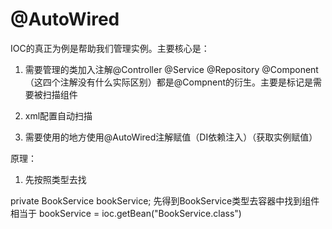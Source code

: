 # @AutoWired

IOC的真正为例是帮助我们管理实例。主要核心是：

1. 需要管理的类加入注解@Controller @Service @Repository @Component
（这四个注解没有什么实际区别）都是@Compnent的衍生。主要是标记是需要被扫描组件

2. xml配置自动扫描

3. 需要使用的地方使用@AutoWired注解赋值（DI依赖注入）（获取实例赋值）


原理：

1. 先按照类型去找

private BookService bookService; 先得到BookService类型去容器中找到组件
相当于 bookService = ioc.getBean("BookService.class")

 